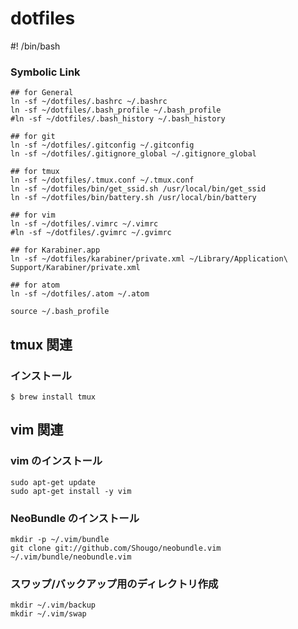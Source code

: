 
# dotfiles


#! /bin/bash 

### Symbolic Link

```
## for General
ln -sf ~/dotfiles/.bashrc ~/.bashrc  
ln -sf ~/dotfiles/.bash_profile ~/.bash_profile  
#ln -sf ~/dotfiles/.bash_history ~/.bash_history

## for git
ln -sf ~/dotfiles/.gitconfig ~/.gitconfig
ln -sf ~/dotfiles/.gitignore_global ~/.gitignore_global

## for tmux
ln -sf ~/dotfiles/.tmux.conf ~/.tmux.conf
ln -sf ~/dotfiles/bin/get_ssid.sh /usr/local/bin/get_ssid
ln -sf ~/dotfiles/bin/battery.sh /usr/local/bin/battery

## for vim
ln -sf ~/dotfiles/.vimrc ~/.vimrc  
#ln -sf ~/dotfiles/.gvimrc ~/.gvimrc  

## for Karabiner.app
ln -sf ~/dotfiles/karabiner/private.xml ~/Library/Application\ Support/Karabiner/private.xml

## for atom
ln -sf ~/dotfiles/.atom ~/.atom

source ~/.bash_profile
```

## tmux 関連

### インストール

```
$ brew install tmux
```


## vim 関連

### vim のインストール

```
sudo apt-get update
sudo apt-get install -y vim
```

### NeoBundle のインストール

```
mkdir -p ~/.vim/bundle
git clone git://github.com/Shougo/neobundle.vim ~/.vim/bundle/neobundle.vim
```

### スワップ/バックアップ用のディレクトリ作成

```
mkdir ~/.vim/backup
mkdir ~/.vim/swap
```


